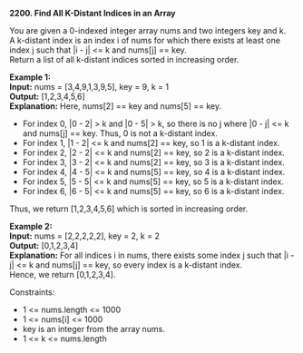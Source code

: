 **2200. Find All K-Distant Indices in an Array**  

You are given a 0-indexed integer array nums and two integers key and k.   
A k-distant index is an index i of nums for which there exists at least one index j such that |i - j| <= k and nums[j] == key.  
Return a list of all k-distant indices sorted in increasing order.  

**Example 1:**  
**Input:** nums = [3,4,9,1,3,9,5], key = 9, k = 1  
**Output:** [1,2,3,4,5,6]  
**Explanation:** Here, nums[2] == key and nums[5] == key.  
- For index 0, |0 - 2| > k and |0 - 5| > k, so there is no j where |0 - j| <= k and nums[j] == key. Thus, 0 is not a k-distant index.  
- For index 1, |1 - 2| <= k and nums[2] == key, so 1 is a k-distant index. 
- For index 2, |2 - 2| <= k and nums[2] == key, so 2 is a k-distant index. 
- For index 3, |3 - 2| <= k and nums[2] == key, so 3 is a k-distant index. 
- For index 4, |4 - 5| <= k and nums[5] == key, so 4 is a k-distant index. 
- For index 5, |5 - 5| <= k and nums[5] == key, so 5 is a k-distant index. 
- For index 6, |6 - 5| <= k and nums[5] == key, so 6 is a k-distant index. 

Thus, we return [1,2,3,4,5,6] which is sorted in increasing order.

**Example 2:**  
**Input:** nums = [2,2,2,2,2], key = 2, k = 2  
**Output:** [0,1,2,3,4]  
**Explanation:** For all indices i in nums, there exists some index j such that |i - j| <= k and nums[j] == key, so every index is a k-distant index.  
Hence, we return [0,1,2,3,4].  

Constraints:  
- 1 <= nums.length <= 1000  
- 1 <= nums[i] <= 1000  
- key is an integer from the array nums.  
- 1 <= k <= nums.length  